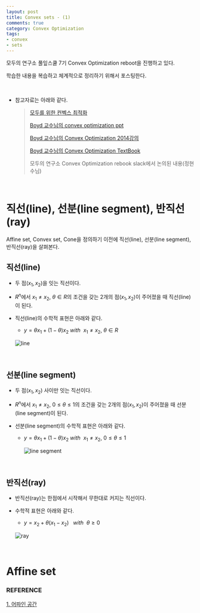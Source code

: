 ```yaml
---
layout: post
title: Convex sets - (1)
comments: true
category: Convex Optimization
tags:
- convex
- sets
---
```


모두의 연구소 풀잎스쿨 7기 Convex Optimization reboot을 진행하고 있다.

학습한 내용을 복습하고 체계적으로 정리하기 위해서 포스팅한다.

<br/>

- 참고자료는 아래와 같다.

  >  [모두를 위한 컨벡스 최적화](https://wikidocs.net/17266)
  > 
  > [Boyd 교수님의 convex optimization ppt](http://web.stanford.edu/class/ee364a/lectures.html)
  > 
  > [Boyd 교수님의 Convex Optimization 2014강의](https://lagunita.stanford.edu/courses/Engineering/CVX101/Winter2014/e70afa892c7f4752974c673f57f68008/)
  > 
  > [Boyd 교수님의 Convex Optimization TextBook](http://web.stanford.edu/~boyd/cvxbook/)
  > 
  > 모두의 연구소 Convex Optimization rebook slack에서 논의된 내용(정현수님)

<br/>

# 직선(line), 선분(line segment), 반직선(ray)

Affine set, Convex set, Cone을 정의하기 이전에 직선(line), 선분(line segment), 반직선(ray)을 살펴본다.



## 직선(line)

- 두 점($x_{1}, x_{2}$)을 잇는 직선이다.

- $R^{n}$에서 $x_{1} \neq x_{2},\ \theta \in R$의 조건을 갖는 2개의 점($x_{1}, x_{2}$)이 주어졌을 때 직선(line)이 된다. 

- 직선(line)의 수학적 표현은 아래와 같다.

  - $y = \theta x_{1} + (1 - \theta) x_{2}$    $with\ \ x_{1} \neq x_{2},\  \theta \in R$

  ![line](https://user-images.githubusercontent.com/13328380/56847697-628cbc00-6919-11e9-8805-a225bea5ba37.png)

<br/>

## 선분(line segment)

- 두 점($x_{1}, x_{2}$) 사이만 잇는 직선이다.

- $R^{n}$에서 $x_{1} \neq x_{2},\ 0 \leq \theta \leq 1$의 조건을 갖는 2개의 점($x_{1}, x_{2}$)이 주어졌을 때 선분(line segment)이 된다.

- 선분(line segment)의 수학적 표현은 아래와 같다.

  - $y = \theta x_{1} + (1 - \theta) x_{2}$  $with\ \ x_{1} \neq x_{2},\ 0 \leq \theta \leq 1$

    ![line segment](https://user-images.githubusercontent.com/13328380/56847775-c368c400-691a-11e9-9d72-09bf2b08dcff.png)

<br/>

## 반직선(ray)

- 반직선(ray)는 한점에서 시작해서 무한대로 커지는 직선이다.

- 수학적 표현은 아래와 같다.

  - $y = x_{2} + \theta(x_{1} - x_{2})\ \ \ with\ \ \theta \geq 0$

  ![ray](https://user-images.githubusercontent.com/13328380/56847837-efd11000-691b-11e9-973d-d89e76a2dda0.jpg)

<br/>

# Affine set





### REFERENCE

[1. 어파인 공간](https://showmiso.tistory.com/248)
